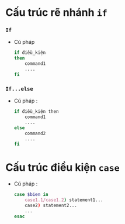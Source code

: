 # Cấu trúc rẽ nhánh **`if`**
### **`If`**
- Cú pháp 
    ```bash
    if điều_kiện
    then
        command1
        ....
    fi
    ```
### **`If...else`**
- Cú pháp :
    ```bash
    if điều_kiện then
        command1
        ....
    else
        command2
        ....
    fi
    ```
# Cấu trúc điều kiện **`case`**
- Cú pháp :
    ```bash
    case $bien in
        case1.1/case1.2) statement1...
        case2) statement2...
        ...
    esac
    ```